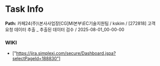 # Task Info

**Path:** 카페24(주)\본사사업장\[CG]MI본부\EC기술지원팀 / kskim / [272818] 고객 요청 데이터 추출 _ 추출된 데이터 검수 / 2025-08-01_00-00-00

### WIKI
- ["https://jira.simplexi.com/secure/Dashboard.jspa?selectPageId=188830"]

